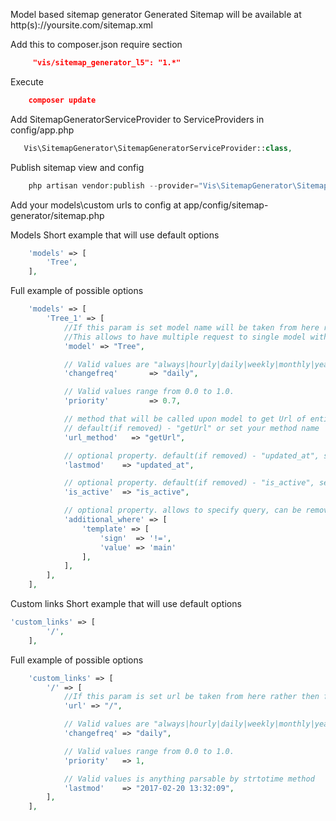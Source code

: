 Model based sitemap generator
Generated Sitemap will be available at http(s)://yoursite.com/sitemap.xml

Add this to composer.json require section
```json
     "vis/sitemap_generator_l5": "1.*"
```

Execute
```json
    composer update
```

Add SitemapGeneratorServiceProvider to ServiceProviders in config/app.php
```php
   Vis\SitemapGenerator\SitemapGeneratorServiceProvider::class,
```

Publish sitemap view and config
```php
    php artisan vendor:publish --provider="Vis\SitemapGenerator\SitemapGeneratorServiceProvider" --force
```

Add your models\custom urls to config at app/config/sitemap-generator/sitemap.php

Models
Short example that will use default options
```php
    'models' => [
        'Tree',
    ],
```

Full example of possible options
```php
    'models' => [
        'Tree_1' => [
            //If this param is set model name will be taken from here rather then from array key
            //This allows to have multiple request to single model without overriding results
            'model' => "Tree",

            // Valid values are "always|hourly|daily|weekly|monthly|yearly|never"
            'changefreq'       => "daily",

            // Valid values range from 0.0 to 1.0.
            'priority'         => 0.7,

            // method that will be called upon model to get Url of entity
            // default(if removed) - "getUrl" or set your method name
            'url_method'   => "getUrl",

            // optional property. default(if removed) - "updated_at", set false to disable or set your field name
            'lastmod'    => "updated_at",

            // optional property. default(if removed) - "is_active", set false to disable or set your field name
            'is_active'  => "is_active",

            // optional property. allows to specify query, can be removed if not required
            'additional_where' => [
                'template' => [
                    'sign'  => '!=',
                    'value' => 'main'
                ],
            ],
        ],
    ],
```

Custom links
Short example that will use default options
```php
'custom_links' => [
        '/',
    ],
```

Full example of possible options
```php
    'custom_links' => [
        '/' => [
            //If this param is set url be taken from here rather then from array key
            'url' => "/",

            // Valid values are "always|hourly|daily|weekly|monthly|yearly|never"
            'changefreq' => "daily",

            // Valid values range from 0.0 to 1.0.
            'priority'   => 1,

            // Valid values is anything parsable by strtotime method
            'lastmod'    => "2017-02-20 13:32:09",
        ],
    ],
```